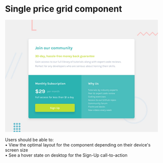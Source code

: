 # Single price grid component

![Design preview for the Single price grid component coding challenge](./design/desktop-preview.jpg)

Users should be able to:  
 • View the optimal layout for the component depending on their device's screen size  
 • See a hover state on desktop for the Sign-Up call-to-action
